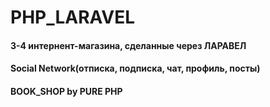 # PHP_LARAVEL


<h4>3-4 интернент-магазина, сделанные через ЛАРАВЕЛ</h4>

<h4>Social Network(отписка, подписка, чат, профиль, посты)</h4>
<h4>BOOK_SHOP by PURE PHP</h4>
